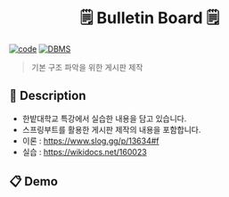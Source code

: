# <div align="center"> 🗒 Bulletin Board 🗒 </div>
[![code](https://img.shields.io/badge/Code-JAVA-orange)](https://docs.python.org/3/license.html)
[![DBMS](https://img.shields.io/badge/DBMS-MySQL-blue)](https://www.mysql.com/downloads/)
> 기본 구조 파악을 위한 게시판 제작

## 📖 Description
- 한밭대학교 특강에서 실습한 내용을 담고 있습니다.
- 스프링부트를 활용한 게시판 제작의 내용을 포함합니다.
- 이론 : https://www.slog.gg/p/13634#f
- 실습 : https://wikidocs.net/160023

## 📋 Demo
